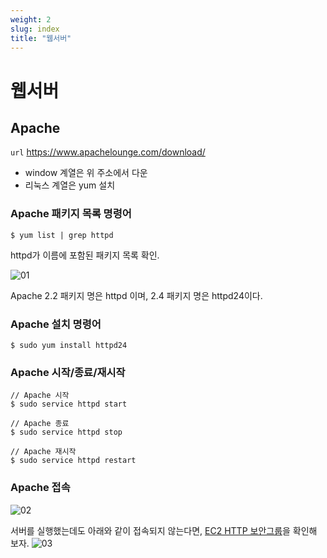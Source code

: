 ```yaml
---
weight: 2
slug: index
title: "웹서버"
---
```


# 웹서버

## Apache

`url` https://www.apachelounge.com/download/

- window 계열은 위 주소에서 다운
- 리눅스 계열은 yum 설치

### Apache 패키지 목록 명령어
```
$ yum list | grep httpd
```
httpd가 이름에 포함된 패키지 목록 확인.

![01](/docs/infra/ec2/webserver/01.png)

Apache 2.2 패키지 명은 httpd 이며, 2.4 패키지 명은 httpd24이다.

### Apache 설치 명령어
```
$ sudo yum install httpd24
```

### Apache 시작/종료/재시작

```
// Apache 시작
$ sudo service httpd start

// Apache 종료
$ sudo service httpd stop

// Apache 재시작
$ sudo service httpd restart
```

### Apache 접속

![02](/docs/infra/ec2/webserver/02.png)


서버를 실행했는데도 아래와 같이 접속되지 않는다면,
[EC2 HTTP 보안그룹](/docs/infra/ec2/securitygroup#http-https)을 확인해 보자.
![03](/docs/infra/ec2/webserver/03.png)


